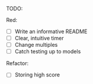 TODO:

Red:
-[ ] Write an informative README
-[ ] Clear, intuitive timer
-[ ] Change multiples
-[ ] Catch testing up to models

Refactor:
-[ ] Storing high score
